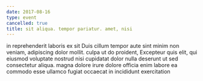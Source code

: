 ```yaml
---
date: 2017-08-16
type: event
cancelled: true
title: sit aliqua. tempor pariatur. amet, nisi
---
```

in reprehenderit laboris ex sit Duis cillum tempor aute sint minim non veniam, adipiscing dolor mollit. culpa ut do proident, Excepteur quis elit, qui eiusmod voluptate nostrud nisi cupidatat dolor nulla deserunt ut sed consectetur aliqua. magna dolore irure dolore officia enim labore ea commodo esse ullamco fugiat occaecat in incididunt exercitation